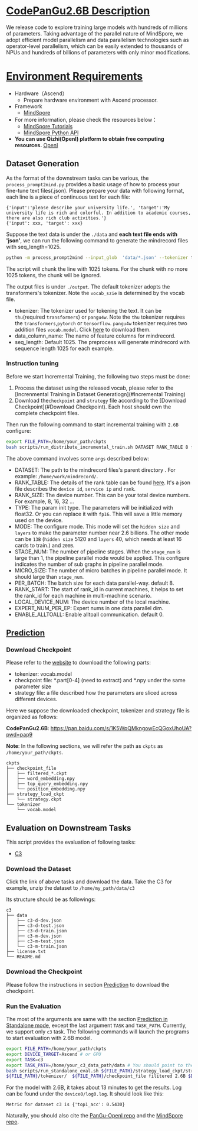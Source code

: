 # [CodePanGu2.6B Description](#contents)
We release code to explore training large models with hundreds of millions of parameters. Taking advantage of the parallel nature of MindSpore, we adopt efficient model parallelism and data parallelism technologies such as operator-level parallelism, which can be easily extended to thousands of NPUs and hundreds of billions of parameters with only minor modifications.


# [Environment Requirements](#contents)

- Hardware（Ascend）
    - Prepare hardware environment with Ascend processor.
- Framework
    - [MindSpore](https://gitee.com/mindspore/mindspore)
- For more information, please check the resources below：
    - [MindSpore Tutorials](https://www.mindspore.cn/tutorials/en/master/index.html)
    - [MindSpore Python API](https://www.mindspore.cn/docs/en/master/index.html)
- **You can use Qizhi(OpenI) platform to obtain free computing resources.** [OpenI](https://www.openi.org.cn/)
  
## Dataset Generation

As the format of the downstream tasks can be various, the `process_prompt2mind.py` provides a basic usage of how to process your fine-tune text files(.json). Please prepare your data with following format, each line is a piece of continuous text for each file:

```text
{'input':'please describe your university life.', 'target':'My university life is rich and colorful. In addition to academic courses, there are also rich club activities.'}
{'input': xxx, 'target': xxx}
```
Suppose the text data is under the `./data` and **each text file ends with 'json'**, we can run the following command to generate the mindrecord files with seq_length=1025.

```bash
python -m process_prompt2mind --input_glob  'data/*.json' --tokenizer thu --data_column_name input_ids --seq_length 1025
```
The script will chunk the line with 1025 tokens. For the chunk with no more 1025 tokens, the chunk will be ignored.

The output files is under `./output`.  The default tokenizer adopts the transformers's tokenizer. Note the `vocab_szie` is determined by the vocab file.

- tokenizer: The tokenizer used for tokening the  text. It can be `thu`(required `transformers`) or `pangu4w`. Note the `thu` tokenizer requires the `transformers`,`pytorch` or `tensorflow`.  `pangu4w` tokenizer requires two addition files `vocab.model`. Click [here](https://git.openi.org.cn/PCL-Platform.Intelligence/PanGu-Alpha/src/branch/master/tokenizer) to download them.
- data_column_name: The name of feature columns for mindrecord.
- seq_length: Default 1025. The preprocess will generate mindrecord with sequence length 1025 for each example.

### Instruction tuning

Before we start Incremental Training, the following two steps must be done:

1. Process the dataset using the released vocab, please refer to the [Increnmental Training in Dataset Generatiogn](#Incremental Training)
2. Download the`checkpoint` and `strategy` file according to the  [Download Checkpoint](#Download Checkpoint). Each host should own the complete checkpoint files.

Then run the following command to start incremental training with `2.6B` configure:

```bash
export FILE_PATH=/home/your_path/ckpts
bash scripts/run_distribute_incremental_train.sh DATASET RANK_TABLE 8 fp32 2.6B 8 ${FILE_PATH}/strategy_load_ckpt/strategy.ckpt  ${FILE_PATH}/checkpoint_file filitered
```
The above command involves some `args` described below:

- DATASET: The path to the mindrecord files's parent directory . For example: `/home/work/mindrecord/`.
- RANK_TABLE: The details of the rank table can be found [here](https://www.mindspore.cn/tutorials/experts/en/master/parallel/train_ascend.html). It's a json file describes the `device id`, `service ip` and `rank`.
- RANK_SIZE: The device number. This can be your total device numbers. For example, 8, 16, 32 ...
- TYPE: The param init type. The parameters will be initialized with float32. Or you can replace it with `fp16`. This will save a little memory used on the device.
- MODE: The configure mode. This mode will set the `hidden size` and `layers` to make the parameter number near 2.6 billions. The other mode can be `13B` (`hidden size` 5120 and `layers` 40, which needs at least 16 cards to train.) and `200B`.
- STAGE_NUM: The number of pipeline stages. When the `stage_num` is large than 1, the pipeline parallel mode would be applied. This configure indicates the number of sub graphs in pipeline parallel mode.
- MICRO_SIZE: The number of micro batches in pipeline parallel mode. It should large than `stage_num`.
- PER_BATCH: The batch size for each data parallel-way. default 8.
- RANK_START: The start of rank_id in current machines, it helps to set the rank_id for each machine in multi-machine scenario.
- LOCAL_DEVICE_NUM: The device number of the local machine.
- EXPERT_NUM_PER_EP: Expert nums in one data parallel dim.
- ENABLE_ALLTOALL: Enable alltoall communication. default 0.

## [Prediction](#contents)

### Download Checkpoint

Please refer to the [website](https://git.openi.org.cn/PCL-Platform.Intelligence/PanGu-Alpha) to download the following parts:

- tokenizer: vocab.model
- checkpoint file: \*.part\[0-4\] (need to extract) and *.npy under the same parameter size
- strategy file: a file described how the parameters are sliced across different devices.

Here we suppose the downloaded checkpoint, tokenizer and strategy file is organized as follows:

**CodePanGu2.6B**: https://pan.baidu.com/s/1K5WpQMkngowEcQGoxUhoUA?pwd=pap9 

**Note**: In the following sections, we will refer the path as `ckpts` as `/home/your_path/ckpts`.

```shell
ckpts
├── checkpoint_file
│   ├── filtered_*.ckpt
│   ├── word_embedding.npy
│   ├── top_query_embedding.npy
│   └── position_embedding.npy
├── strategy_load_ckpt
│   └── strategy.ckpt
└── tokenizer
    └── vocab.model
```
## Evaluation on Downstream Tasks

This script provides the evaluation of following tasks:

- [C3](https://github.com/nlpdata/c3)

### Download the Dataset

Click the link of above tasks and download the data. Take the C3 for example, unzip the dataset to
`/home/my_path/data/c3`

Its structure should be as followings:

```text
c3
├── data
│   ├── c3-d-dev.json
│   ├── c3-d-test.json
│   ├── c3-d-train.json
│   ├── c3-m-dev.json
│   ├── c3-m-test.json
│   └── c3-m-train.json
├── license.txt
└── README.md
```

### Download the Checkpoint

Please follow the instructions in section [Prediction](#prediction) to download the checkpoint.

### Run the Evaluation

The most of the arguments are same with the section [Prediction in Standalone mode](#prediction-in-standalone-mode),
except the last argument `TASK` and `TASK_PATH`. Currently, we support only `c3` task. The following commands will
launch the programs to start evaluation with 2.6B model.

```bash
export FILE_PATH=/home/your_path/ckpts
export DEVICE_TARGET=Ascend # or GPU
export TASK=c3
export TASK_PATH=/home/your_c3_data_path/data # You should point to the data directory under the c3 path
bash scripts/run_standalone_eval.sh ${FILE_PATH}/strategy_load_ckpt/strategy.ckpt \
${FILE_PATH}/tokenizer/  ${FILE_PATH}/checkpoint_file filitered 2.6B $DEVICE_TARGET $TASK $TASK_PATH
```

For the model with 2.6B, it takes about 13 minutes to get the results. Log can be found under the `device0/log0.log`.
It should look like this:

```text
Metric for dataset c3 is {'top1_acc': 0.5430}
```

Naturally, you should also cite the [PanGu-OpenI repo](https://openi.pcl.ac.cn/PCL-Platform.Intelligence/PanGu-Alpha.git) and the [MindSpore repo](https://gitee.com/mindspore/models.git).
